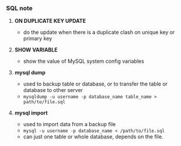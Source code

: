 ### SQL note
1. **ON DUPLICATE KEY UPDATE**
    * do the update when there is a duplicate clash on unique key or primary key
    
2. **SHOW VARIABLE**
    * show the value of MySQL system config variables
    
3. **mysql dump**
    * used to backup table or database, or to transfer the table or database to other server
    * `mysqldump -u username -p database_name table_name > path/to/file.sql`

4. **mysql import**
    * used to import data from a backup file
    * `mysql -u username -p database_name < /path/to/file.sql`
    * can just one table or whole database, depends on the file.
